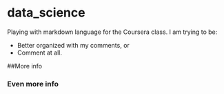 # data_science

Playing with markdown language for the Coursera class.  I am trying to be:

*  Better organized with my comments, or
*  Comment at all.

##More info

### Even more info